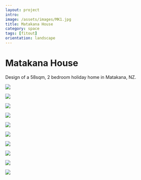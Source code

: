 ```yaml
---
layout: project
intro:  
image: /assets/images/MK1.jpg
title: Matakana House
category: space
tags: [fitout]
orientation: landscape
---
```


# Matakana House 

Design of a 58sqm, 2 bedroom holiday home in Matakana, NZ.

![](/assets/images/MK1.jpg)

![](/assets/images/MK2.jpg)

![](/assets/images/MK3.jpg)

![](/assets/images/MK4.jpg)

![](/assets/images/MK5.jpg)

![](/assets/images/MK6.jpg)

![](/assets/images/MK7.jpg)

![](/assets/images/MK8.jpg)

![](/assets/images/MK9.jpg)

![](/assets/images/MK10.jpg)


